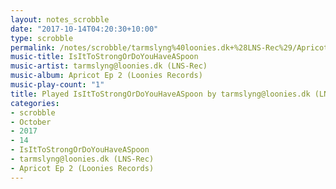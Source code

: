 ```yaml
---
layout: notes_scrobble
date: "2017-10-14T04:20:30+10:00"
type: scrobble
permalink: /notes/scrobble/tarmslyng%40loonies.dk+%28LNS-Rec%29/Apricot+Ep+2+%28Loonies+Records%29/cd1e2fd6a48dd6c87975b95131c1825f171e5078.html
music-title: IsItToStrongOrDoYouHaveASpoon
music-artist: tarmslyng@loonies.dk (LNS-Rec)
music-album: Apricot Ep 2 (Loonies Records)
music-play-count: "1"
title: Played IsItToStrongOrDoYouHaveASpoon by tarmslyng@loonies.dk (LNS-Rec)
categories:
- scrobble
- October
- 2017
- 14
- IsItToStrongOrDoYouHaveASpoon
- tarmslyng@loonies.dk (LNS-Rec)
- Apricot Ep 2 (Loonies Records)
---
```

